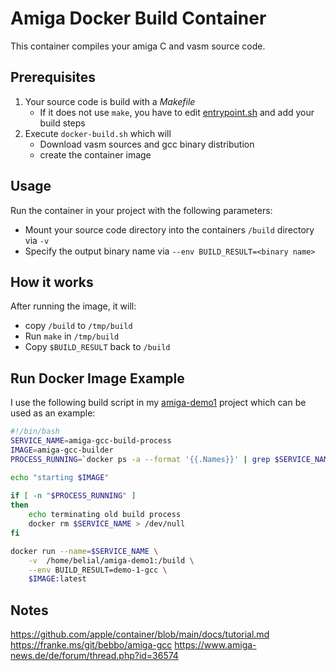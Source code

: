 # Amiga Docker Build Container

This container compiles your amiga C and vasm source code.

## Prerequisites

1. Your source code is build with a _Makefile_
    * If it does not use `make`, you have to edit [entrypoint.sh](entrypoint.sh) and add your build steps
2. Execute `docker-build.sh` which will
    * Download vasm sources and gcc binary distribution
    * create the container image

## Usage

Run the container in your project with the following parameters:

* Mount your source code directory into the containers `/build` directory via `-v`
* Specify the output binary name via `--env BUILD_RESULT=<binary name>`

## How it works

After running the image, it will:

* copy `/build` to `/tmp/build`
* Run `make` in `/tmp/build`
* Copy `$BUILD_RESULT` back to `/build`

## Run Docker Image Example

I use the following build script in my [amiga-demo1](https://github.com/b3lial/amiga-demo1)
project which can be used as an example:

```bash
#!/bin/bash
SERVICE_NAME=amiga-gcc-build-process
IMAGE=amiga-gcc-builder
PROCESS_RUNNING=`docker ps -a --format '{{.Names}}' | grep $SERVICE_NAME`

echo "starting $IMAGE"
  
if [ -n "$PROCESS_RUNNING" ]
then
    echo terminating old build process
    docker rm $SERVICE_NAME > /dev/null
fi

docker run --name=$SERVICE_NAME \
    -v  /home/belial/amiga-demo1:/build \
    --env BUILD_RESULT=demo-1-gcc \
    $IMAGE:latest
```

## Notes

https://github.com/apple/container/blob/main/docs/tutorial.md
https://franke.ms/git/bebbo/amiga-gcc
https://www.amiga-news.de/de/forum/thread.php?id=36574